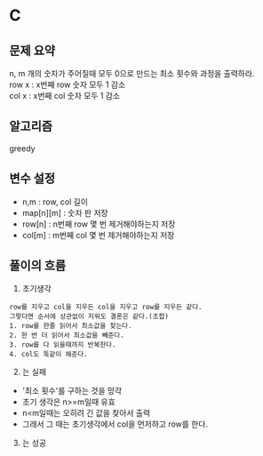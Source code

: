 # C

## 문제 요약
n, m 개의 숫자가 주어질때 모두 0으로 만드는 최소 횟수와 과정을 출력하라.  
row x : x번째 row 숫자 모두 1 감소  
col x : x번째 col 숫자 모두 1 감소  

## 알고리즘
greedy

## 변수 설정
- n,m : row, col 길이
- map[n][m] : 숫자 판 저장
- row[n] : n번째 row 몇 번 제거해야하는지 저장
- col[m] : m번째 col 몇 번 제거해야하는지 저장

## 풀이의 흐름

1. 초기생각

~~~~
row를 지우고 col을 지우든 col을 지우고 row를 지우든 같다.
그렇다면 순서에 상관없이 지워도 결론은 같다.(조합)
1. row를 한줄 읽어서 최소값을 찾는다.
2. 한 번 더 읽어서 최소값을 빼준다.
3. row를 다 읽을때까지 반복한다.
4. col도 똑같이 해준다.
~~~~

2. 는 실패
- '최소 횟수'를 구하는 것을 망각
- 초기 생각은 n>=m일때 유효
- n<m일때는 오히려 긴 값을 찾아서 출력
- 그래서 그 때는 초기생각에서 col을 먼저하고 row를 한다.

3. 는 성공